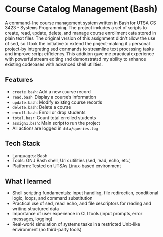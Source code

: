 # Course Catalog Management (Bash)

A command-line course management system written in Bash for UTSA CS 3423 - Systems Programming. The project includes a set of scripts to create, read, update, delete, and manage course enrollment data stored in plain text files. The original version of this assignment didn't allow the use of sed, so I took the initiative to extend the project-making it a personal project-by integrating sed commands to streamline text processing tasks and improve script efficiency. This addition gave me practical experience with powerful stream editing and demonstrated my ability to enhance existing codebases with advanced shell utilities.

## Features
- `create.bash`: Add a new course record
- `read.bash`: Display a course’s information
- `update.bash`: Modify existing course records
- `delete.bash`: Delete a course
- `enroll.bash`: Enroll or drop students
- `total.bash`: Count total enrolled students
- `assign1.bash`: Main script to run the project
- All actions are logged in `data/queries.log`

## Tech Stack
* Languages: Bash
* Tools: GNU Bash shell, Unix utilities (sed, read, echo, etc.)
* Platform: Tested on UTSA’s Linux-based environment

## What I learned
* Shell scripting fundamentals: input handling, file redirection, conditional logic, loops, and command substitution
* Practical use of sed, read, echo, and file descriptors for reading and writing structured data
* Importance of user experience in CLI tools (input prompts, error messages, logging)
* Real-world simulation of systems tasks in a restricted Unix-like environment (no third-party tools)

